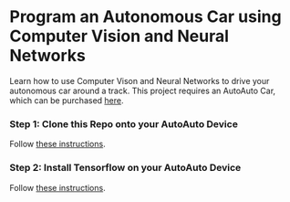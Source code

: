 # Program an Autonomous Car using Computer Vision and Neural Networks

Learn how to use Computer Vison and Neural Networks to drive your autonomous car around a track. This project requires an AutoAuto Car, which can be purchased [here](https://www.autoauto.ai/).

### Step 1: Clone this Repo onto your AutoAuto Device

Follow [these instructions](./Clone_Repo.md).

### Step 2: Install Tensorflow on your AutoAuto Device

Follow [these instructions](./Install_Tensorflow.md).
